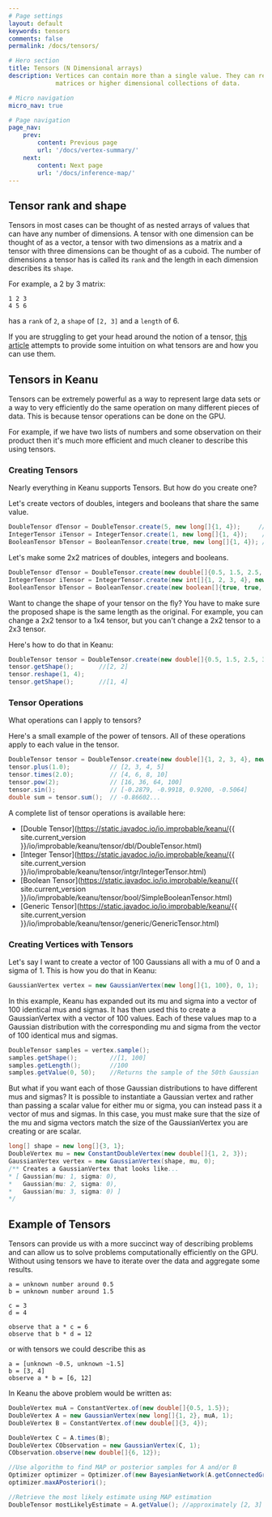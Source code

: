 ```yaml
---
# Page settings
layout: default
keywords: tensors
comments: false
permalink: /docs/tensors/

# Hero section
title: Tensors (N Dimensional arrays)
description: Vertices can contain more than a single value. They can represent vectors,
             matrices or higher dimensional collections of data.

# Micro navigation
micro_nav: true

# Page navigation
page_nav:
    prev:
        content: Previous page
        url: '/docs/vertex-summary/'
    next:
        content: Next page
        url: '/docs/inference-map/'
---
```


## Tensor rank and shape

Tensors in most cases can be thought of as nested arrays of values that can have any number
of dimensions. A tensor with one dimension can be thought of as a vector, a tensor
with two dimensions as a matrix and a tensor with three dimensions can be thought of as a cuboid. 
The number of dimensions a tensor has is called its `rank` and the length in each dimension 
describes its `shape`. 

For example, a 2 by 3 matrix:

```
1 2 3
4 5 6
```

has a `rank` of `2`, a `shape` of `[2, 3]` and a `length` of 6.

If you are struggling to get your head around the notion of a tensor, [this article](https://www.kdnuggets.com/2018/05/wtf-tensor.html) attempts to provide some intuition on what tensors are and how you can use them.

## Tensors in Keanu

Tensors can be extremely powerful as a way to represent large data sets or a way to very efficiently do the same
operation on many different pieces of data. This is because tensor operations can be done on the GPU.

For example, if we have two lists of numbers and some observation on their product then it's much more efficient
and much cleaner to describe this using tensors.

### Creating Tensors

Nearly everything in Keanu supports Tensors. But how do you create one?

Let's create vectors of doubles, integers and booleans that share the same value.

```java
DoubleTensor dTensor = DoubleTensor.create(5, new long[]{1, 4});     //[5, 5, 5, 5]
IntegerTensor iTensor = IntegerTensor.create(1, new long[]{1, 4});    //[1, 1, 1, 1]
BooleanTensor bTensor = BooleanTensor.create(true, new long[]{1, 4}); //[true, true, true, true]
```


Let's make some 2x2 matrices of doubles, integers and booleans.

```java
DoubleTensor dTensor = DoubleTensor.create(new double[]{0.5, 1.5, 2.5, 3.5}, new long[]{2, 2});
IntegerTensor iTensor = IntegerTensor.create(new int[]{1, 2, 3, 4}, new long[]{2, 2});
BooleanTensor bTensor = BooleanTensor.create(new boolean[]{true, true, false, false}, new long[]{2, 2});
```

Want to change the shape of your tensor on the fly? You have to make sure the proposed shape is the same 
length as the original. For example, you can change a 2x2 tensor to a 1x4 tensor, but you can't change a 2x2 tensor
to a 2x3 tensor.

Here's how to do that in Keanu:

```java
DoubleTensor tensor = DoubleTensor.create(new double[]{0.5, 1.5, 2.5, 3.5}, new long[]{2, 2});
tensor.getShape();       //[2, 2]
tensor.reshape(1, 4);
tensor.getShape();       //[1, 4]
```

### Tensor Operations

What operations can I apply to tensors?

Here's a small example of the power of tensors. All of these operations apply to each value in the tensor.

```java
DoubleTensor tensor = DoubleTensor.create(new double[]{1, 2, 3, 4}, new long[]{2, 2});
tensor.plus(1.0);           // [2, 3, 4, 5]
tensor.times(2.0);          // [4, 6, 8, 10]
tensor.pow(2);              // [16, 36, 64, 100]
tensor.sin();               // [-0.2879, -0.9918, 0.9200, -0.5064]
double sum = tensor.sum();  // -0.86602...
```

A complete list of tensor operations is available here:
- [Double Tensor](https://static.javadoc.io/io.improbable/keanu/{{ site.current_version }}/io/improbable/keanu/tensor/dbl/DoubleTensor.html)
- [Integer Tensor](https://static.javadoc.io/io.improbable/keanu/{{ site.current_version }}/io/improbable/keanu/tensor/intgr/IntegerTensor.html)
- [Boolean Tensor](https://static.javadoc.io/io.improbable/keanu/{{ site.current_version }}/io/improbable/keanu/tensor/bool/SimpleBooleanTensor.html)
- [Generic Tensor](https://static.javadoc.io/io.improbable/keanu/{{ site.current_version }}/io/improbable/keanu/tensor/generic/GenericTensor.html)


### Creating Vertices with Tensors

Let's say I want to create a vector of 100 Gaussians all with a mu of 0 and a sigma of 1.
This is how you do that in Keanu:

```java
GaussianVertex vertex = new GaussianVertex(new long[]{1, 100}, 0, 1);
```

In this example, Keanu has expanded out its mu and sigma into a vector of 100 identical mus and sigmas.
It has then used this to create a GaussianVertex with a vector of 100 values.
Each of these values map to a Gaussian distribution with the corresponding mu and sigma from the vector of 100 identical mus and sigmas.

```java
DoubleTensor samples = vertex.sample();
samples.getShape();         //[1, 100]
samples.getLength();        //100
samples.getValue(0, 50);    //Returns the sample of the 50th Gaussian
```

But what if you want each of those Gaussian distributions to have different mus and sigmas?
It is possible to instantiate a Gaussian vertex and rather than passing a scalar value for either mu or sigma, 
you can instead pass it a vector of mus and sigmas. 
In this case, you must make sure that the size of the mu and sigma vectors match the size of the GaussianVertex you are creating or are scalar.

```java
long[] shape = new long[]{3, 1};
DoubleVertex mu = new ConstantDoubleVertex(new double[]{1, 2, 3});
GaussianVertex vertex = new GaussianVertex(shape, mu, 0);
/** Creates a GaussianVertex that looks like...
* [ Gaussian(mu: 1, sigma: 0),
*   Gaussian(mu: 2, sigma: 0),
*   Gaussian(mu: 3, sigma: 0) ]
*/
```  


## Example of Tensors
Tensors can provide us with a more succinct way of describing problems and can allow us to solve problems computationally efficiently on the GPU. 
Without using tensors we have to iterate over the data and aggregate some results. 
```
a = unknown number around 0.5
b = unknown number around 1.5

c = 3
d = 4

observe that a * c = 6
observe that b * d = 12
```

or with tensors we could describe this as

```
a = [unknown ~0.5, unknown ~1.5]
b = [3, 4]
observe a * b = [6, 12]
```

In Keanu the above problem would be written as:

```java
DoubleVertex muA = ConstantVertex.of(new double[]{0.5, 1.5});
DoubleVertex A = new GaussianVertex(new long[]{1, 2}, muA, 1);
DoubleVertex B = ConstantVertex.of(new double[]{3, 4});

DoubleVertex C = A.times(B);
DoubleVertex CObservation = new GaussianVertex(C, 1);
CObservation.observe(new double[]{6, 12});

//Use algorithm to find MAP or posterior samples for A and/or B
Optimizer optimizer = Optimizer.of(new BayesianNetwork(A.getConnectedGraph()));
optimizer.maxAPosteriori();

//Retrieve the most likely estimate using MAP estimation
DoubleTensor mostLikelyEstimate = A.getValue(); //approximately [2, 3]
```
